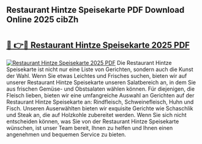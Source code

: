 ## Restaurant Hintze Speisekarte PDF Download Online 2025 cibZh

# <h2><a href="http://gca2pjf.nevu.top/?p=Restaurant+Hintze+Speisekarte">🔗 👉🔴 Restaurant Hintze Speisekarte 2025 PDF</a></h2>

[![Restaurant Hintze Speisekarte 2025 PDF](https://i.imgur.com/dBaPXMq.png)](http://gca2pjf.nevu.top/?p=Restaurant+Hintze+Speisekarte)
Die Restaurant Hintze Speisekarte ist nicht nur eine Liste von Gerichten, sondern auch die Kunst der Wahl. Wenn Sie etwas Leichtes und Frisches suchen, bieten wir auf unserer Restaurant Hintze Speisekarte unseren Salatbereich an, in dem Sie aus frischen Gemüse- und Obstsalaten wählen können. Für diejenigen, die Fleisch lieben, bieten wir eine umfangreiche Auswahl an Gerichten auf der Restaurant Hintze Speisekarte an: Rindfleisch, Schweinefleisch, Huhn und Fisch. Unseren Auserwählten bieten wir exquisite Gerichte wie Schaschlik und Steak an, die auf Holzkohle zubereitet werden. Wenn Sie sich nicht entscheiden können, was Sie von der Restaurant Hintze Speisekarte wünschen, ist unser Team bereit, Ihnen zu helfen und Ihnen einen angenehmen und bequemen Service zu bieten.
